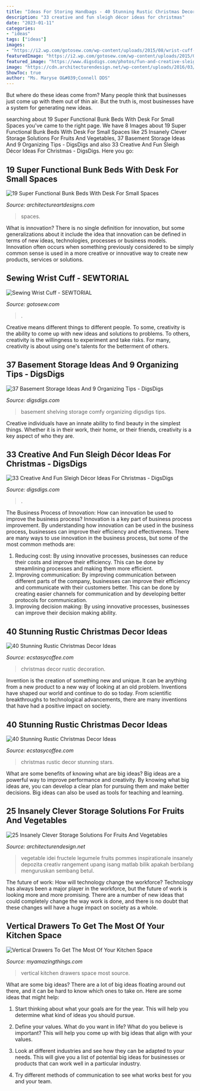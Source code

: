```yaml
---
title: "Ideas For Storing Handbags - 40 Stunning Rustic Christmas Decor Ideas"
description: "33 creative and fun sleigh décor ideas for christmas"
date: "2023-01-11"
categories:
- "ideas"
tags: ["ideas"]
images:
- "https://i2.wp.com/gotosew.com/wp-content/uploads/2015/08/wrist-cuff-20.jpg?fit=1200%2C1600&amp;ssl=1"
featuredImage: "https://i2.wp.com/gotosew.com/wp-content/uploads/2015/08/wrist-cuff-20.jpg?fit=1200%2C1600&amp;ssl=1"
featured_image: "https://www.digsdigs.com/photos/fun-and-creative-sleigh-decor-ideas-for-christmas-11-554x776.jpg"
image: "https://cdn.architecturendesign.net/wp-content/uploads/2016/03/AD-Insanely-Clever-Storage-Solutions-For-Furits-And-Vegetables-03.jpg"
ShowToc: true
author: "Ms. Maryse O&#039;Connell DDS"
---
```



But where do these ideas come from? Many people think that businesses just come up with them out of thin air. But the truth is, most businesses have a system for generating new ideas.

	

		
searching about 19 Super Functional Bunk Beds With Desk For Small Spaces you've came to the right page. We have 8 Images about 19 Super Functional Bunk Beds With Desk For Small Spaces like 25 Insanely Clever Storage Solutions For Fruits And Vegetables, 37 Basement Storage Ideas And 9 Organizing Tips - DigsDigs and also 33 Creative And Fun Sleigh Décor Ideas For Christmas - DigsDigs. Here you go:
		
    
## 19 Super Functional Bunk Beds With Desk For Small Spaces

<img loading=lazy src="https://www.architectureartdesigns.com/wp-content/uploads/2016/12/10-8.jpg" onerror="this.onerror=null;this.src='https://tse3.mm.bing.net/th?id=OIP.2AuLEiwA3kgzuixmraYYLgHaFj&amp;pid=15.1';" alt="19 Super Functional Bunk Beds With Desk For Small Spaces">

_Source: architectureartdesigns.com_

>spaces. 

	

What is innovation?
There is no single definition for innovation, but some generalizations about it include the idea that innovation can be defined in terms of new ideas, technologies, processes or business models. Innovation often occurs when something previously considered to be simply common sense is used in a more creative or innovative way to create new products, services or solutions.

    
## Sewing Wrist Cuff - SEWTORIAL

<img loading=lazy src="https://i2.wp.com/gotosew.com/wp-content/uploads/2015/08/wrist-cuff-20.jpg?fit=1200%2C1600&amp;ssl=1" onerror="this.onerror=null;this.src='https://tse3.mm.bing.net/th?id=OIP.EYLxdl3J5IiKntrp7DMlmAHaJ4&amp;pid=15.1';" alt="Sewing Wrist Cuff - SEWTORIAL">

_Source: gotosew.com_

>. 

	

Creative means different things to different people. To some, creativity is the ability to come up with new ideas and solutions to problems. To others, creativity is the willingness to experiment and take risks. For many, creativity is about using one's talents for the betterment of others.

    
## 37 Basement Storage Ideas And 9 Organizing Tips - DigsDigs

<img loading=lazy src="https://www.digsdigs.com/photos/05-comfy-shelving-for-your-basement.jpg" onerror="this.onerror=null;this.src='https://tse3.mm.bing.net/th?id=OIP.STe8794KWi3Oe2rq1dXPIQHaLS&amp;pid=15.1';" alt="37 Basement Storage Ideas And 9 Organizing Tips - DigsDigs">

_Source: digsdigs.com_

>basement shelving storage comfy organizing digsdigs tips. 

	

Creative individuals have an innate ability to find beauty in the simplest things. Whether it is in their work, their home, or their friends, creativity is a key aspect of who they are.

    
## 33 Creative And Fun Sleigh Décor Ideas For Christmas - DigsDigs

<img loading=lazy src="https://www.digsdigs.com/photos/fun-and-creative-sleigh-decor-ideas-for-christmas-11-554x776.jpg" onerror="this.onerror=null;this.src='https://tse3.mm.bing.net/th?id=OIP.WXcljXAyZ6R5v1EmjD74SgHaKX&amp;pid=15.1';" alt="33 Creative And Fun Sleigh Décor Ideas For Christmas - DigsDigs">

_Source: digsdigs.com_

>. 

	

The Business Process of Innovation: How can innovation be used to improve the business process?
Innovation is a key part of business process improvement. By understanding how innovation can be used in the business process, businesses can improve their efficiency and effectiveness. There are many ways to use innovation in the business process, but some of the most common methods are: 
1) Reducing cost: By using innovative processes, businesses can reduce their costs and improve their efficiency. This can be done by streamlining processes and making them more efficient. 
2) Improving communication: By improving communication between different parts of the company, businesses can improve their efficiency and communicate with their customers better. This can be done by creating easier channels for communication and by developing better protocols for communication. 
3) Improving decision making: By using innovative processes, businesses can improve their decision making ability.

    
## 40 Stunning Rustic Christmas Decor Ideas

<img loading=lazy src="https://i2.wp.com/www.ecstasycoffee.com/wp-content/uploads/2016/10/Vintage-Christmas-Decoration.jpg" onerror="this.onerror=null;this.src='https://tse2.mm.bing.net/th?id=OIP.Wyy5gIHtsFXvjP7oPrg6rQHaK6&amp;pid=15.1';" alt="40 Stunning Rustic Christmas Decor Ideas">

_Source: ecstasycoffee.com_

>christmas decor rustic decoration. 

	

Invention is the creation of something new and unique. It can be anything from a new product to a new way of looking at an old problem. Inventions have shaped our world and continue to do so today. From scientific breakthroughs to technological advancements, there are many inventions that have had a positive impact on society.

    
## 40 Stunning Rustic Christmas Decor Ideas

<img loading=lazy src="https://i0.wp.com/www.ecstasycoffee.com/wp-content/uploads/2016/10/Stars-and-Twine-Candlelight.jpg?resize=550%2C820" onerror="this.onerror=null;this.src='https://tse4.mm.bing.net/th?id=OIP.LU_8NfC-QRv1LqhUPlSO-AHaLC&amp;pid=15.1';" alt="40 Stunning Rustic Christmas Decor Ideas">

_Source: ecstasycoffee.com_

>christmas rustic decor stunning stars. 

	

What are some benefits of knowing what are big ideas?
Big ideas are a powerful way to improve performance and creativity. By knowing what big ideas are, you can develop a clear plan for pursuing them and make better decisions. Big ideas can also be used as tools for teaching and learning.

    
## 25 Insanely Clever Storage Solutions For Fruits And Vegetables

<img loading=lazy src="https://cdn.architecturendesign.net/wp-content/uploads/2016/03/AD-Insanely-Clever-Storage-Solutions-For-Furits-And-Vegetables-03.jpg" onerror="this.onerror=null;this.src='https://tse3.mm.bing.net/th?id=OIP.K7SBIAWvVLwCtgdDUjNqYgHaLG&amp;pid=15.1';" alt="25 Insanely Clever Storage Solutions For Fruits And Vegetables">

_Source: architecturendesign.net_

>vegetable idei fructele legumele fruits pommes inspirationale insanely depozita creativ rangement upang isang matlab bilik apakah berbilang menguruskan sembang betul. 

	

The future of work: How will technology change the workforce?
Technology has always been a major player in the workforce, but the future of work is looking more and more promising. There are a number of new ideas that could completely change the way work is done, and there is no doubt that these changes will have a huge impact on society as a whole.

    
## Vertical Drawers To Get The Most Of Your Kitchen Space

<img loading=lazy src="http://myamazingthings.com/wp-content/uploads/2017/01/knives.jpg" onerror="this.onerror=null;this.src='https://tse2.mm.bing.net/th?id=OIP.2wwTn4GNKHPx6LjGhhk7gAHaJ3&amp;pid=15.1';" alt="Vertical Drawers To Get The Most Of Your Kitchen Space">

_Source: myamazingthings.com_

>vertical kitchen drawers space most source. 

	

What are some big ideas?
There are a lot of big ideas floating around out there, and it can be hard to know which ones to take on. Here are some ideas that might help:
1. Start thinking about what your goals are for the year. This will help you determine what kind of ideas you should pursue.

2. Define your values. What do you want in life? What do you believe is important? This will help you come up with big ideas that align with your values.

3. Look at different industries and see how they can be adapted to your needs. This will give you a list of potential big ideas for businesses or products that can work well in a particular industry.

4. Try different methods of communication to see what works best for you and your team.

